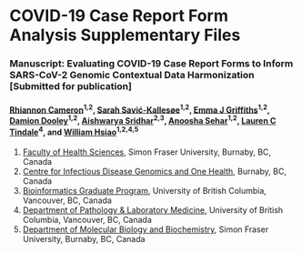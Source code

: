 # COVID-19 Case Report Form Analysis Supplementary Files

### Manuscript: Evaluating COVID-19 Case Report Forms to Inform SARS-CoV-2 Genomic Contextual Data Harmonization [Submitted for publication]

#### [Rhiannon Cameron](https://orcid.org/0000-0002-9578-0788)<sup>1,2</sup>, [Sarah Savić-Kallesøe](https://orcid.org/0000-0003-1329-8275)<sup>1,2</sup>, [Emma J Griffiths](https://orcid.org/0000-0002-1107-9135)<sup>1,2</sup>, [Damion Dooley](https://orcid.org/0000-0002-8844-9165)<sup>1,2</sup>, [Aishwarya Sridhar](https://orcid.org/0000-0002-6584-5587)<sup>2,3</sup>, [Anoosha Sehar](https://orcid.org/0000-0001-5275-8866)<sup>1,2</sup>, [Lauren C Tindale](https://orcid.org/0000-0001-7751-1042)<sup>4</sup>, and [William Hsiao](https://orcid.org/0000-0002-1342-4043)<sup>1,2,4,5</sup>

1. [Faculty of Health Sciences](https://www.sfu.ca/fhs.html), Simon Fraser University, Burnaby, BC, Canada
2. [Centre for Infectious Disease Genomics and One Health](https://cidgoh.ca/), Burnaby, BC, Canada
3. [Bioinformatics Graduate Program](https://www.bioinformatics.ubc.ca/), University of British Columbia, Vancouver, BC, Canada
4. [Department of Pathology & Laboratory Medicine](https://pathology.ubc.ca/), University of British Columbia, Vancouver, BC, Canada
5. [Department of Molecular Biology and Biochemistry](http://www.sfu.ca/mbb.html), Simon Fraser University, Burnaby, BC, Canada

